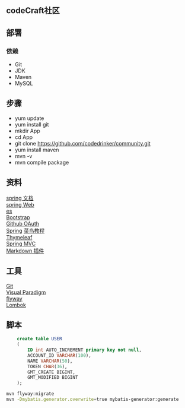 ## codeCraft社区

## 部署
### 依赖
- Git
- JDK
- Maven
- MySQL
## 步骤
- yum update
- yum install git
- mkdir App
- cd App
- git clone https://github.com/codedrinker/community.git
- yum install maven
- mvn -v
- mvn compile package

## 资料
[spring 文档](https://spring.io/guides)  
[spring Web](https://spring.io/guides/gs/serving-web-content/)  
[es](https://elasticsearch.cn/exploer)  
[Bootstrap](https://v3.bootcss.com/getting-started/)  
[Github OAuth](https://developer.github.com/apps/building-oauth-apps/creating-an-oauth-app/)  
[Spring](https://docs.spring.io/spring-boot/docs/2.1.7.RELEASE/reference/html/boot-features-sql.html#boot-features-embedded-database-support)
[菜鸟教程](https://www.runoob.com/mysql/mysql-insert-query.html)  
[Thymeleaf](https://www.thymeleaf.org/doc/tutorials/3.0/usingthymeleaf.html#setting-attribute-values)  
[Spring MVC](https://docs.spring.io/spring/docs/5.0.3.RELEASE/spring-framework-reference/web.html#mvc-config)  
[Markdown 插件](https://editor.md.ipandao.com/)
## 工具
[Git](https://git-scm.com/download)  
[Visual Paradigm](https://www.visual-parading.com)  
[flyway](https://flywaydb.org/getstarted/firststeps/maven)  
[Lombok](https://www.projectlombok.org)

## 脚本
```sql
    create table USER
    (
    	ID int AUTO_INCREMENT primary key not null,
    	ACCOUNT_ID VARCHAR(100),
    	NAME VARCHAR(50),
    	TOKEN CHAR(36),
    	GMT_CREATE BIGINT,
    	GMT_MODIFIED BIGINT
    );
```
```bash
mvn flyway:migrate
mvn -Dmybatis.generator.overwrite=true mybatis-generator:generate
```